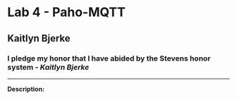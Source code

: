# Lab 4 - Paho-MQTT
## Kaitlyn Bjerke
### I pledge my honor that I have abided by the Stevens honor system - *Kaitlyn Bjerke*
---
**Description:**
